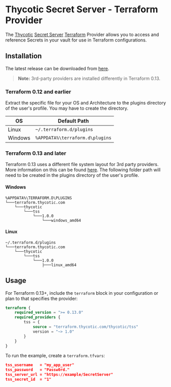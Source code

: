 # Thycotic Secret Server - Terraform Provider

The [Thycotic](https://thycotic.com/) [Secret Server](https://thycotic.com/products/secret-server/) [Terraform](https://www.terraform.io/) Provider allows you to access and reference Secrets in your vault for use in Terraform configurations.

## Installation

The latest release can be downloaded from [here](https://github.com/thycotic/terraform-provider-tss/releases/latest).

> **Note:** 3rd-party providers are installed differently in Terraform 0.13.

### Terraform 0.12 and earlier

Extract the specific file for your OS and Architecture to the plugins directory
of the user's profile. You may have to create the directory.

| OS      | Default Path                    |
| ------- | ------------------------------- |
| Linux   | `~/.terraform.d/plugins`        |
| Windows | `%APPDATA%\terraform.d\plugins` |

### Terraform 0.13 and later

Terraform 0.13 uses a different file system layout for 3rd party providers. More information on this can be found [here](https://www.terraform.io/upgrade-guides/0-13.html#new-filesystem-layout-for-local-copies-of-providers). The following folder path will need to be created in the plugins directory of the user's profile.

#### Windows

```text
%APPDATA%\TERRAFORM.D\PLUGINS
└───terraform.thycotic.com
    └───thycotic
        └───tss
            └───1.0.0
                └───windows_amd64
```

#### Linux

```text
~/.terraform.d/plugins
└───terraform.thycotic.com
    └───thycotic
        └───tss
            └───1.0.0
                ├───linux_amd64
```

## Usage

For Terraform 0.13+, include the `terraform` block in your configuration or plan to that specifies the provider:

```terraform
terraform {
    required_version = ">= 0.13.0"
    required_providers {
        tss = {
            source = "terraform.thycotic.com/thycotic/tss"
            version = "~> 1.0"
        }
    }
}
```

To run the example, create a `terraform.tfvars`:

```json
tss_username   = "my_app_user"
tss_password   = "Passw0rd."
tss_server_url = "https://example/SecretServer"
tss_secret_id  = "1"
```
